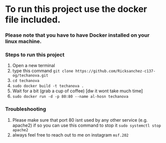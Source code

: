 
# To run this project use the docker file included.
### Please note that you have to have Docker installed on your linux machine. 

### Steps to run this project
1. Open a new terminal
2. type this command `git clone https://github.com/Ricksanchez-c137-og/techanova.git`
3. `cd techanova` 
4. `sudo docker build -t techanova .`
5. Wait for a bit (grab a cup of coffee) [dw it wont take much time]
6. `sudo docker run -d -p 80:80 --name al-hosn techanova`


### Troubleshooting

1. Please make sure that port 80 isnt used by any other service (e.g. apache2) if so you can use this command to stop it 
`sudo systemctl stop apache2`
2. always feel free to reach out to me on instagram `msf.202`